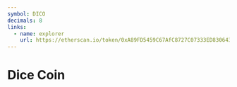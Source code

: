 ```yaml
---
symbol: DICO
decimals: 8
links:
  - name: explorer
    url: https://etherscan.io/token/0xA89FD5459C67AfC8727C07333ED830643Cf898B6
---
```


# Dice Coin

